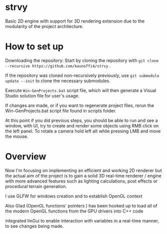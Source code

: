 # strvy
Basic 2D engine with support for 3D rendering extension due to the modularity of the project architecture.


# How to set up 
Downloading the repository:
Start by cloning the repository with `git clone --recursive https://github.com/kaunoffi4/strvy` .

If the repository was cloned non-recursively previously, use `git submodule update --init` to clone the necessary submodules.

Execute `Win-GenProjects.bat` script file, which will then generate a Visual Studio solution file for user's usage.

If changes are made, or if you want to regenerate project files, rerun the Win-GenProjects.bat script file found in scripts folder.

At this point if you did previous steps, you should be able to run and see a window, with UI, try to create and render some objects using RMB click on the left panel. To rotate a camera hold left alt while pressing LMB and move the mouse.


# Overview

Now I'm focusing on implementing an efficient and working 2D renderer but the actual aim of the project is to gain a solid 3D real-time renderer / engine with more advanced features such as lighting calculations, post effects or procedural terrain generation. 

I use GLFW for windows creation and to establish OpenGL context 

Also Glad (OpenGL functions' pointers ) has been hooked up to load all of the modern OpenGL functions from the GPU drivers into C++ code

integrated ImGui to enable interaction with variables in a real-time manner, to see changes being made.  



